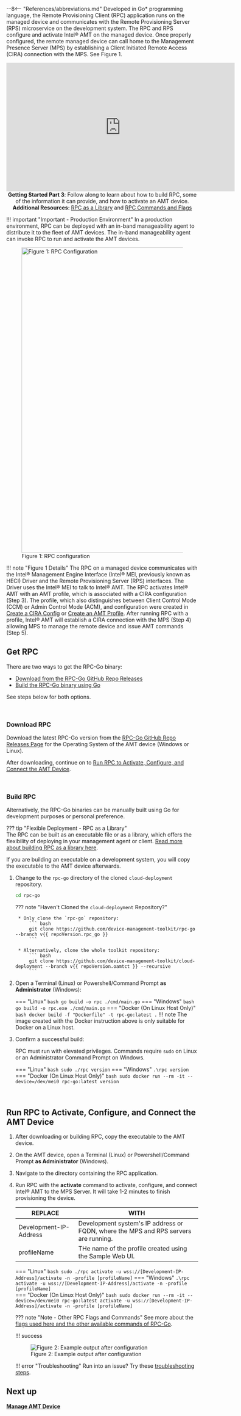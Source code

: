 --8<-- "References/abbreviations.md"
Developed in Go* programming language, the Remote Provisioning Client (RPC) application runs on the managed device and communicates with the Remote Provisioning Server (RPS) microservice on the development system. The RPC and RPS configure and activate Intel® AMT on the managed device. Once properly configured, the remote managed device can call home to the Management Presence Server (MPS) by establishing a Client Initiated Remote Access (CIRA) connection with the MPS. See Figure 1.

<div style="text-align:center;">
  <iframe width="600" height="337" src="https://www.youtube.com/embed/z9Ia317L0Kk" title="YouTube video player" frameborder="0" allow="accelerometer; autoplay; clipboard-write; encrypted-media; gyroscope; picture-in-picture" allowfullscreen></iframe>
  <figcaption><b>Getting Started Part 3</b>: Follow along to learn about how to build RPC, some of the information it can provide, and how to activate an AMT device. <b>Additional Resources: </b><a href="../../../Reference/RPC/libraryRPC">RPC as a Library</a> and <a href="../../../Reference/RPC/commandsRPC">RPC Commands and Flags</a></figcaption>
</div>

!!! important "Important - Production Environment"
    In a production environment, RPC can be deployed with an in-band manageability agent to distribute it to the fleet of AMT devices. The in-band manageability agent can invoke RPC to run and activate the AMT devices.


<figure class="figure-image">
<img width="800" height="450" src="..\..\..\assets\images\diagrams\RPC_Overview.svg" style="height:800px;"alt="Figure 1: RPC Configuration">
<figcaption>Figure 1: RPC configuration</figcaption>
</figure>

!!! note "Figure 1 Details"
    The RPC on a managed device communicates with the Intel® Management Engine Interface (Intel® MEI, previously known as HECI) Driver and the Remote Provisioning Server (RPS) interfaces. The Driver uses the Intel® MEI to talk to Intel® AMT. The RPC activates Intel® AMT with an AMT profile, which is associated with a CIRA configuration (Step 3). The profile, which also distinguishes between Client Control Mode (CCM) or Admin Control Mode (ACM), and configuration were created in [Create a CIRA Config](createCIRAConfig.md) or [Create an AMT Profile](createProfileACM.md). After running RPC with a profile, Intel® AMT will establish a CIRA connection with the MPS (Step 4) allowing MPS to manage the remote device and issue AMT commands (Step 5).

##  Get RPC

There are two ways to get the RPC-Go binary:

- [Download from the RPC-Go GitHub Repo Releases](#download-rpc)
- [Build the RPC-Go binary using Go](#build-rpc)

See steps below for both options.

<br>

### Download RPC

Download the latest RPC-Go version from the [RPC-Go GitHub Repo Releases Page](https://github.com/device-management-toolkit/rpc-go/releases) for the Operating System of the AMT device (Windows or Linux).

After downloading, continue on to [Run RPC to Activate, Configure, and Connect the AMT Device](#run-rpc-to-activate-configure-and-connect-the-amt-device).

<br>

### Build RPC

Alternatively, the RPC-Go binaries can be manually built using Go for development purposes or personal preference.

??? tip "Flexible Deployment - RPC as a Library"  
    The RPC can be built as an executable file or as a library, which offers the flexibility of deploying in your management agent or client. [Read more about building RPC as a library here](../../Reference/RPC/libraryRPC.md).

If you are building an executable on a development system, you will copy the executable to the AMT device afterwards. 

1. Change to the `rpc-go` directory of the cloned `cloud-deployment` repository.
   
    ``` bash
    cd rpc-go
    ```
    ??? note "Haven't Cloned the `cloud-deployment` Repository?"

        * Only clone the `rpc-go` repository:
            ``` bash
            git clone https://github.com/device-management-toolkit/rpc-go --branch v{{ repoVersion.rpc_go }}
            ```

        * Alternatively, clone the whole toolkit repository:
            ``` bash
            git clone https://github.com/device-management-toolkit/cloud-deployment --branch v{{ repoVersion.oamtct }} --recursive
            ```

2. Open a Terminal (Linux) or Powershell/Command Prompt **as Administrator** (Windows):

    === "Linux"
        ``` bash
        go build -o rpc ./cmd/main.go
        ```
    === "Windows"
        ``` bash
        go build -o rpc.exe ./cmd/main.go
        ```
    === "Docker (On Linux Host Only)"
        ``` bash
        docker build -f "Dockerfile" -t rpc-go:latest .
        ```
        !!! note
            The image created with the Docker instruction above is only suitable for Docker on a Linux host. 

3. Confirm a successful build:

    RPC must run with elevated privileges. Commands require `sudo` on Linux or an Administrator Command Prompt on Windows.

    === "Linux"
        ``` bash
        sudo ./rpc version
        ```
    === "Windows"
        ```
        .\rpc version
        ```        
    === "Docker (On Linux Host Only)"
        ``` bash
        sudo docker run --rm -it --device=/dev/mei0 rpc-go:latest version
        ```

<br>

## Run RPC to Activate, Configure, and Connect the AMT Device

1. After downloading or building RPC, copy the executable to the AMT device.
   
2. On the AMT device, open a Terminal (Linux) or Powershell/Command Prompt **as Administrator** (Windows).

3. Navigate to the directory containing the RPC application. 

4. Run RPC with the **activate** command to activate, configure, and connect Intel® AMT to the MPS Server. It will take 1-2 minutes to finish provisioning the device. 

    | REPLACE                 | WITH                                                                                  |
    |-------------------------|---------------------------------------------------------------------------------------|
    | Development-IP-Address  | Development system's IP address or FQDN, where the MPS and RPS servers are running.   |
    | profileName             | THe name of the profile created using the Sample Web UI.                        |

    === "Linux"
        ``` bash
        sudo ./rpc activate -u wss://[Development-IP-Address]/activate -n -profile [profileName]
        ```
    === "Windows"
        ```
        .\rpc activate -u wss://[Development-IP-Address]/activate -n -profile [profileName]
        ```        
    === "Docker (On Linux Host Only)"
        ``` bash
        sudo docker run --rm -it --device=/dev/mei0 rpc-go:latest activate -u wss://[Development-IP-Address]/activate -n -profile [profileName]
        ```

    ??? note "Note - Other RPC Flags and Commands"
        See more about the [flags used here and the other available commands of RPC-Go](../../Reference/RPC/commandsRPC.md).

    !!! success
        <figure class="figure-image">
        <img src="..\..\..\assets\images\screenshots\RPC_Success.png" alt="Figure 2: Example output after configuration">
        <figcaption>Figure 2: Example output after configuration</figcaption>
        </figure>

    !!! error "Troubleshooting"
        Run into an issue? Try these [troubleshooting steps](../../Reference/troubleshooting.md).
         

## Next up
**[Manage AMT Device](manageDevice.md)**
